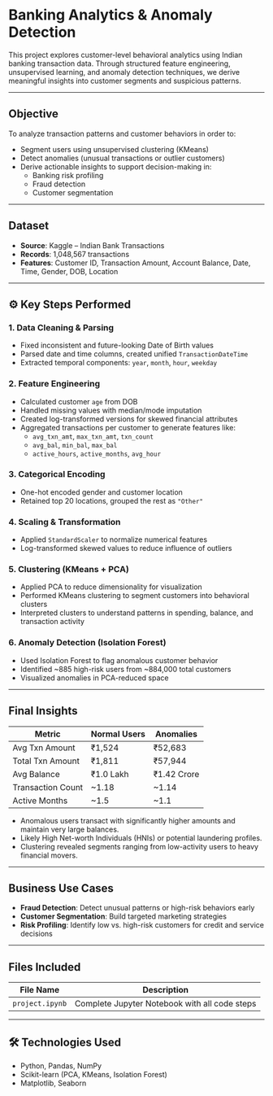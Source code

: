 # Banking Analytics & Anomaly Detection

This project explores customer-level behavioral analytics using Indian banking transaction data. Through structured feature engineering, unsupervised learning, and anomaly detection techniques, we derive meaningful insights into customer segments and suspicious patterns.

---

## Objective

To analyze transaction patterns and customer behaviors in order to:

- Segment users using unsupervised clustering (KMeans)
- Detect anomalies (unusual transactions or outlier customers)
- Derive actionable insights to support decision-making in:
  - Banking risk profiling
  - Fraud detection
  - Customer segmentation

---

## Dataset

- **Source**: Kaggle – Indian Bank Transactions
- **Records**: 1,048,567 transactions
- **Features**: Customer ID, Transaction Amount, Account Balance, Date, Time, Gender, DOB, Location

---

## ⚙️ Key Steps Performed

### 1. Data Cleaning & Parsing

- Fixed inconsistent and future-looking Date of Birth values
- Parsed date and time columns, created unified `TransactionDateTime`
- Extracted temporal components: `year`, `month`, `hour`, `weekday`

### 2. Feature Engineering

- Calculated customer `age` from DOB
- Handled missing values with median/mode imputation
- Created log-transformed versions for skewed financial attributes
- Aggregated transactions per customer to generate features like:
  - `avg_txn_amt`, `max_txn_amt`, `txn_count`
  - `avg_bal`, `min_bal`, `max_bal`
  - `active_hours`, `active_months`, `avg_hour`

### 3. Categorical Encoding

- One-hot encoded gender and customer location
- Retained top 20 locations, grouped the rest as `"Other"`

### 4. Scaling & Transformation

- Applied `StandardScaler` to normalize numerical features
- Log-transformed skewed values to reduce influence of outliers

### 5. Clustering (KMeans + PCA)

- Applied PCA to reduce dimensionality for visualization
- Performed KMeans clustering to segment customers into behavioral clusters
- Interpreted clusters to understand patterns in spending, balance, and transaction activity

### 6. Anomaly Detection (Isolation Forest)

- Used Isolation Forest to flag anomalous customer behavior
- Identified ~885 high-risk users from ~884,000 total customers
- Visualized anomalies in PCA-reduced space

---

##  Final Insights

| Metric                | Normal Users   | Anomalies        |
|------------------------|----------------|------------------|
| Avg Txn Amount         | ₹1,524         | ₹52,683          |
| Total Txn Amount       | ₹1,811         | ₹57,944          |
| Avg Balance            | ₹1.0 Lakh      | ₹1.42 Crore      |
| Transaction Count      | ~1.18          | ~1.14            |
| Active Months          | ~1.5           | ~1.1             |

- Anomalous users transact with significantly higher amounts and maintain very large balances.
- Likely High Net-worth Individuals (HNIs) or potential laundering profiles.
- Clustering revealed segments ranging from low-activity users to heavy financial movers.

---

## Business Use Cases

- **Fraud Detection**: Detect unusual patterns or high-risk behaviors early
- **Customer Segmentation**: Build targeted marketing strategies
- **Risk Profiling**: Identify low vs. high-risk customers for credit and service decisions

---

## Files Included

| File Name            | Description                                    |
|----------------------|------------------------------------------------|
| `project.ipynb`      | Complete Jupyter Notebook with all code steps |


---

## 🛠 Technologies Used

- Python, Pandas, NumPy
- Scikit-learn (PCA, KMeans, Isolation Forest)
- Matplotlib, Seaborn
